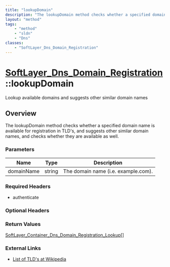 ```yaml
---
title: "lookupDomain"
description: "The lookupDomain method checks whether a specified domain name is available for registration in TLD's, and suggests othe... "
layout: "method"
tags:
    - "method"
    - "sldn"
    - "Dns"
classes:
    - "SoftLayer_Dns_Domain_Registration"
---
```

# [SoftLayer_Dns_Domain_Registration](/reference/services/SoftLayer_Dns_Domain_Registration)::lookupDomain

Lookup available domains and suggests other similar domain names


## Overview 
The lookupDomain method checks whether a specified domain name is available for registration in TLD's, and suggests other similar domain names, and checks whether they are available as well. 

### Parameters 
|Name | Type | Description |
| --- | --- | --- |
|domainName| string| The domain name (i.e. example.com).|


### Required Headers
* authenticate

### Optional Headers

### Return Values
<a href='/reference/datatypes/SoftLayer_Container_Dns_Domain_Registration_Lookup'>SoftLayer_Container_Dns_Domain_Registration_Lookup[] </a>

### External Links


* [List of TLD's at Wikipedia](http://en.wikipedia.org/wiki/List_of_Internet_top-level_domains)


